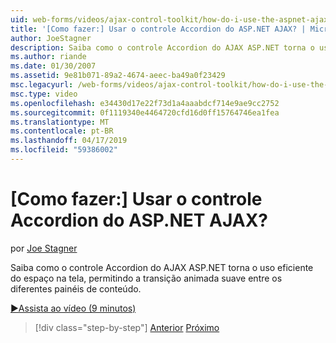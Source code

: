 ```yaml
---
uid: web-forms/videos/ajax-control-toolkit/how-do-i-use-the-aspnet-ajax-accordion-control
title: '[Como fazer:] Usar o controle Accordion do ASP.NET AJAX? | Microsoft Docs'
author: JoeStagner
description: Saiba como o controle Accordion do AJAX ASP.NET torna o uso eficiente do espaço na tela, permitindo a transição animada suave entre diferentes p conteúdo...
ms.author: riande
ms.date: 01/30/2007
ms.assetid: 9e81b071-89a2-4674-aeec-ba49a0f23429
msc.legacyurl: /web-forms/videos/ajax-control-toolkit/how-do-i-use-the-aspnet-ajax-accordion-control
msc.type: video
ms.openlocfilehash: e34430d17e22f73d1a4aaabdcf714e9ae9cc2752
ms.sourcegitcommit: 0f1119340e4464720cfd16d0ff15764746ea1fea
ms.translationtype: MT
ms.contentlocale: pt-BR
ms.lasthandoff: 04/17/2019
ms.locfileid: "59386002"
---
```

# <a name="how-do-i-use-the-aspnet-ajax-accordion-control"></a>[Como fazer:] Usar o controle Accordion do ASP.NET AJAX?

por [Joe Stagner](https://github.com/JoeStagner)

Saiba como o controle Accordion do AJAX ASP.NET torna o uso eficiente do espaço na tela, permitindo a transição animada suave entre os diferentes painéis de conteúdo.

[&#9654;Assista ao vídeo (9 minutos)](https://channel9.msdn.com/Blogs/ASP-NET-Site-Videos/how-do-i-use-the-aspnet-ajax-accordion-control)

> [!div class="step-by-step"]
> [Anterior](how-do-i-use-the-aspnet-ajax-alwaysvisible-control-extender.md)
> [Próximo](how-do-i-use-the-aspnet-ajax-collapsable-panel-extender.md)
